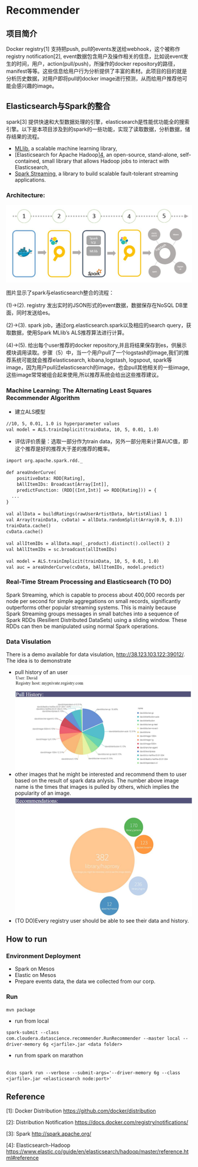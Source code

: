 # Recommender

## 项目简介

Docker registry[1] 支持把push, pull的events发送给webhook，这个被称作 registry notification[2], event数据包含用户及操作相关的信息，比如说event发生的时间，用户，action(pull/push)，所操作的docker repository的路径，manifest等等。这些信息给用户行为分析提供了丰富的素材。此项目的目的就是分析历史数据，对用户即将pull的docker image进行预测，从而给用户推荐他可能会感兴趣的image。

## Elasticsearch与Spark的整合

spark[3] 提供快速和大型数据处理的引擎，elasticsearch是性能优功能全的搜索引擎。以下是本项目涉及到的spark的一些功能，实现了读取数据，分析数据，储存结果的流程。
* [MLlib](https://spark.apache.org/mllib/), a scalable machine learning library,
* [Elasticsearch for Apache Hadoop][4](https://www.elastic.co/guide/en/elasticsearch/hadoop/master/reference.html), an open-source, stand-alone, self-contained, small library that allows Hadoop jobs to interact with Elasticsearch,
* [Spark Streaming](https://spark.apache.org/streaming/), a library to build scalable fault-tolerant streaming applications.

### Architecture:

![Image of Architecture](images/architecture.JPG)

图片显示了spark与elasticsearch整合的流程：

 (1)->(2). registry 发出实时的JSON形式的event数据，数据保存在NoSQL DB里面，同时发送给es。
 
 (2)->(3). spark job，通过org.elasticsearch.spark以及相应的search query，获取数据，使用Spark MLlib’s ALS推荐算法进行计算。
 
 (4)->(5). 给出每个user推荐的docker repository,并且将结果保存到es，供展示模块调用读取。步骤（5）中，当一个用户pull了一个logstash的image,我们的推荐系统可能就会推荐elasticsearch, kibana,logstash, logspout, spark等image，因为用户pull过elasticsearch的image，也会pull其他相关的一些image,这些image常常被组合起来使用,所以推荐系统会给出这些推荐建议。
 
### Machine Learning: The Alternating Least Squares Recommender Algorithm

* 建立ALS模型

```
//10, 5, 0.01, 1.0 is hyperparameter values
val model = ALS.trainImplicit(trainData, 10, 5, 0.01, 1.0)
``` 

* 评估评价质量：选取一部分作为train data，另外一部分用来计算AUC值，即这个推荐是好的推荐大于差的推荐的概率。

```
import org.apache.spark.rdd._

def areaUnderCurve(
    positiveData: RDD[Rating],
    bAllItemIDs: Broadcast[Array[Int]],
    predictFunction: (RDD[(Int,Int)] => RDD[Rating])) = {
  ...
}

val allData = buildRatings(rawUserArtistData, bArtistAlias) 1
val Array(trainData, cvData) = allData.randomSplit(Array(0.9, 0.1))
trainData.cache()
cvData.cache()

val allItemIDs = allData.map(_.product).distinct().collect() 2
val bAllItemIDs = sc.broadcast(allItemIDs)

val model = ALS.trainImplicit(trainData, 10, 5, 0.01, 1.0)
val auc = areaUnderCurve(cvData, bAllItemIDs, model.predict)
```


### Real-Time Stream Processing and Elasticsearch (TO DO)

Spark Streaming, which is capable to process about 400,000 records per node per second for simple aggregations on small records, significantly outperforms other popular streaming systems. This is mainly because Spark Streaming groups messages in small batches into a sequence of Spark RDDs (Resilient Distributed DataSets) using a sliding window. These RDDs can then be manipulated using normal Spark operations.

### Data Visulation

There is a demo available for data visulation, http://38.123.103.122:39012/. The idea is to demonstrate 
- pull history of an user
  ![Image of Pull History](images/pullhistory.JPG)
- other images that he might be interested and recommend them to user based on the result of spark data anlysis. The number above image name is the times that images is pulled by others, which implies the popularity of an image.
  ![Image of Recommendation](images/recommendation.JPG)
- (TO DO)Every registry user should be able to see their data and history.

## How to run

### Environment Deployment

* Spark on Mesos
* Elastic on Mesos
* Prepare events data, the data we collected from our corp.

### Run 
```
mvn package
```

* run from local
```
spark-submit --class com.cloudera.datascience.recommender.RunRecommender --master local --driver-memory 6g <jarfile>.jar <data folder>
```

* run from spark on marathon
```

dcos spark run --verbose --submit-args='--driver-memory 6g --class <jarfile>.jar <elasticsearch node:port>'
```

## Reference
[1]: Docker Distribution https://github.com/docker/distribution

[2]: Distribution Notification https://docs.docker.com/registry/notifications/

[3]: Spark http://spark.apache.org/

[4]: Elasticsearch-Hadoop https://www.elastic.co/guide/en/elasticsearch/hadoop/master/reference.html#reference
